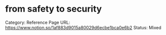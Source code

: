 # from safety to security

Category: Reference
Page URL: https://www.notion.so/1af883d9015a80029d6ecbe1bca0e6b2
Status: Mixed